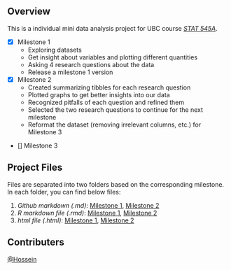 ## Overview
This is a individual mini data analysis project for UBC course *[STAT 545A](https://stat545.stat.ubc.ca/syllabus-545a/)*.

- [x] Milestone 1
  * Exploring datasets
  * Get insight about variables and plotting different quantities
  * Asking 4 research questions about the data
  * Release a milestone 1 version 
- [x] Milestone 2
  * Created summarizing tibbles for each research question
  * Plotted graphs to get better insights into our data
  * Recognized pitfalls of each question and refined them
  * Selected the two research questions to continue for the next milestone
  * Reformat the dataset (removing irrelevant columns, etc.) for Milestone 3
- [] Milestone 3
 
 ## Project Files
 Files are separated into two folders based on the corresponding milestone. In each folder, you can find below files:
1. *Github markdown (.md)*: [Milestone 1](/Milestone%201/MD1-M1.md), [Milestone 2](/Milestone%202/MDA-M2.md)
2. *R markdown file (.rmd)*: [Milestone 1](/Milestone%201/MD1-M1.rmd), [Milestone 2](/Milestone%202/MDA-M2.rmd)
3. *html file (.html)*: [Milestone 1](/Milestone%201/MD1-M1.html), [Milestone 2](/Milestone%202/MDA-M2.html)

## Contributers
[@Hossein](https://github.com/HosseinEbrahimiK)

